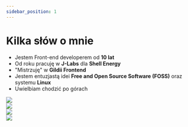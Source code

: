 ```yaml
---
sidebar_position: 1
---
```


# Kilka słów o mnie
- Jestem Front-end developerem od **10 lat**
- Od roku pracuję w **J-Labs** dla **Shell Energy**
- "Mistrzuję" w **Gildii Frontend**
- Jestem entuzjastą idei **Free and Open Source Software (FOSS)** oraz systemu **Linux**
- Uwielbiam chodzić po górach

<div class="row">
    <div class="col">
        <img src="/img/seb.png"/>
    </div>
    <div class="col icon">
        <img src="/img/react.svg"/>
    </div>
    <div class="col icon">
        <img src="/img/js.svg"/>
    </div>
    <div class="col icon">
        <img src="/img/node.svg"/>
    </div>
</div>
